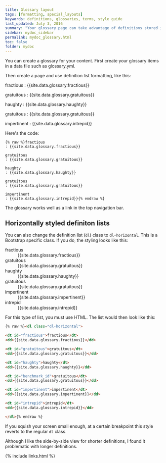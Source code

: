 ```yaml
---
title: Glossary layout
tags: [formatting, special_layouts]
keywords: definitions, glossaries, terms, style guide
last_updated: July 3, 2016
summary: "Your glossary page can take advantage of definitions stored in a data file. This gives you the ability to reuse the same definition in multiple places. Additionally, you can use Bootstrap classes to arrange your definition list horizontally."
sidebar: mydoc_sidebar
permalink: mydoc_glossary.html
toc: false
folder: mydoc
---
```



You can create a glossary for your content. First create your glossary items in a data file such as glossary.yml.

Then create a page and use definition list formatting, like this:

fractious
: {{site.data.glossary.fractious}}

gratuitous
: {{site.data.glossary.gratuitous}}

haughty
: {{site.data.glossary.haughty}}

gratuitous
: {{site.data.glossary.gratuitous}}

impertinent
: {{site.data.glossary.intrepid}}

Here's the code:

```
{% raw %}fractious
: {{site.data.glossary.fractious}}

gratuitous
: {{site.data.glossary.gratuitous}}

haughty
: {{site.data.glossary.haughty}}

gratuitous
: {{site.data.glossary.gratuitous}}

impertinent
: {{site.data.glossary.intrepid}}{% endraw %}
```

The glossary works well as a link in the top navigation bar.

## Horizontally styled definiton lists

You can also change the definition list (`dl`) class to `dl-horizontal`. This is a Bootstrap specific class. If you do, the styling looks like this:

<dl class="dl-horizontal">

<dt id="fractious">fractious</dt>
<dd>{{site.data.glossary.fractious}}</dd>

<dt id="gratuitous">gratuitous</dt>
<dd>{{site.data.glossary.gratuitous}}</dd>

<dt id="haughty">haughty</dt>
<dd>{{site.data.glossary.haughty}}</dd>

<dt id="benchmark_id">gratuitous</dt>
<dd>{{site.data.glossary.gratuitous}}</dd>

<dt id="impertinent">impertinent</dt>
<dd>{{site.data.glossary.impertinent}}</dd>

<dt id="intrepid">intrepid</dt>
<dd>{{site.data.glossary.intrepid}}</dd>

</dl>

For this type of list, you must use HTML. The list would then look like this:

```html
{% raw %}<dl class="dl-horizontal">

<dt id="fractious">fractious</dt>
<dd>{{site.data.glossary.fractious}}</dd>

<dt id="gratuitous">gratuitous</dt>
<dd>{{site.data.glossary.gratuitous}}</dd>

<dt id="haughty">haughty</dt>
<dd>{{site.data.glossary.haughty}}</dd>

<dt id="benchmark_id">gratuitous</dt>
<dd>{{site.data.glossary.gratuitous}}</dd>

<dt id="impertinent">impertinent</dt>
<dd>{{site.data.glossary.impertinent}}</dd>

<dt id="intrepid">intrepid</dt>
<dd>{{site.data.glossary.intrepid}}</dd>

</dl>{% endraw %}
```

If you squish your screen small enough, at a certain breakpoint this style reverts to the regular `dl` class.

Although I like the side-by-side view for shorter definitions, I found it problematic with longer definitions.


{% include links.html %}
